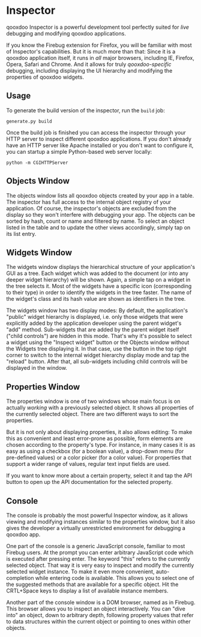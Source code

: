 Inspector
=========

qooxdoo Inspector is a powerful development tool perfectly suited for *live* debugging and modifying qooxdoo applications.

If you know the Firebug extension for Firefox, you will be familiar with most of Inspector's capabilities. But it is much more than that: Since it is a qooxdoo application itself, it runs in *all* major browsers, including IE, Firefox, Opera, Safari and Chrome. And it allows for truly *qooxdoo-specific* debugging, including displaying the UI hierarchy and modifying the properties of qooxdoo widgets.

Usage
-----

To generate the build version of the inspector, run the ``build`` job:

    generate.py build

Once the build job is finished you can access the inspector through your HTTP server to inspect different qooxdoo applications. If you don't already have an HTTP server like Apache installed or you don't want to configure it, you can startup a simple Python-based web server locally:

    python -m CGIHTTPServer

Objects Window
--------------

The objects window lists all qooxdoo objects created by your app in a table. The inspector has full access to the internal object registry of your application. Of course, the inspector's objects are excluded from the display so they won't interfere with debugging your app. The objects can be sorted by hash, count or name and filtered by name. To select an object listed in the table and to update the other views accordingly, simply tap on its list entry.

Widgets Window
--------------

The widgets window displays the hierarchical structure of your application's GUI as a tree. Each widget which was added to the document (or into any deeper widget hierarchy) will be shown. Again, a simple tap on a widget in the tree selects it. Most of the widgets have a specific icon (corresponding to their type) in order to identify the widgets in the tree faster. The name of the widget's class and its hash value are shown as identifiers in the tree.

The widgets window has two display modes: By default, the application's "public" widget hierarchy is displayed, i.e. only those widgets that were explicitly added by the application developer using the parent widget's "add" method. Sub-widgets that are added by the parent widget itself ("child controls") are hidden in this mode. That's why it's possible to select a widget using the "Inspect widget" button or the Objects window without the Widgets tree displaying it. In that case, use the button in the top right corner to switch to the internal widget hierarchy display mode and tap the "reload" button. After that, all sub-widgets including child controls will be displayed in the window.

Properties Window
-----------------

The properties window is one of two windows whose main focus is on actually *working* with a previously selected object. It shows all properties of the currently selected object. There are two different ways to sort the properties.

But it is not only about displaying properties, it also allows editing: To make this as convenient and least error-prone as possible, form elements are chosen according to the property's type. For instance, in many cases it is as easy as using a checkbox (for a boolean value), a drop-down menu (for pre-defined values) or a color picker (for a color value). For properties that support a wider range of values, regular text input fields are used.

If you want to know more about a certain property, select it and tap the API button to open up the API documentation for the selected property.

Console
-------

The console is probably the most powerful Inspector window, as it allows viewing and modifying instances similar to the properties window, but it also gives the developer a virtually unrestricted environment for debugging a qooxdoo app.

One part of the console is a generic JavaScript console, familiar to most Firebug users. At the prompt you can enter arbitrary JavaScript code which is executed after pressing enter. The keyword "this" refers to the currently selected object. That way it is very easy to inspect and modify the currently selected widget instance.
To make it even more convenient, auto-completion while entering code is available. This allows you to select one of the suggested methods that are available for a specific object. Hit the CRTL+Space keys to display a list of available instance members.

Another part of the console window is a DOM browser, named as in Firebug. This browser allows you to inspect an object interactively. You can "dive into" an object, down to arbitrary depth, following property values that refer to data structures within the current object or pointing to ones within other objects.
